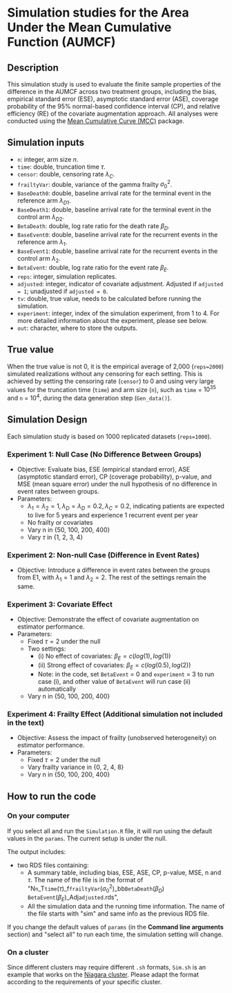 # Simulation studies for the Area Under the Mean Cumulative Function (AUMCF)

## Description
This simulation study is used to evaluate the finite sample properties of the difference in the AUMCF across two treatment groups, including the bias, empirical standard error (ESE), asymptotic standard error (ASE), coverage probability of the 95% normal-based confidence interval (CP), and relative efficiency (RE) of the covariate augmentation approach. All analyses were conducted using the [Mean Cumulative Curve (MCC)](https://github.com/zrmacc/MCC.git) package.

## Simulation inputs
- `n`: integer, arm size $n$.
- `time`: double, truncation time $\tau$.
- `censor`: double, censoring rate $\lambda_C$.
- `frailtyVar`: double, variance of the gamma frailty $\sigma_0^2$.
- `BaseDeath0`: double, baseline arrival rate for the terminal event in the reference arm $\lambda_{D1}$.
- `BaseDeath1`: double, baseline arrival rate for the terminal event in the control arm $\lambda_{D2}$.
- `BetaDeath`: double, log rate ratio for the death rate $\beta_D$.
- `BaseEvent0`: double, baseline arrival rate for the recurrent events in the reference arm $\lambda_1$.
- `BaseEvent1`: double, baseline arrival rate for the recurrent events in the control arm $\lambda_2$.
- `BetaEvent`: double, log rate ratio for the event rate $\beta_E$.
- `reps`: integer, simulation replicates.
- `adjusted`: integer, indicator of covariate adjustment. Adjusted if `adjusted = 1`; unadjusted if `adjusted = 0`.
- `tv`: double, true value, needs to be calculated before running the simulation.
- `experiment`: integer, index of the simulation experiment, from 1 to 4. For more detailed information about the experiment, please see below.
- `out`: character, where to store the outputs.


## True value
When the true value is not 0, it is the empirical average of 2,000 (`reps=2000`) simulated realizations without any censoring for each setting. This is achieved by setting the censoring rate (`censor`) to 0 and using very large values for the truncation time (`time`) and arm size (`n`), such as `time` = $10^{35}$ and `n` = $10^4$, during the data generation step (`Gen_data()`).

 
## Simulation Design
Each simulation study is based on 1000 replicated datasets (`reps=1000`).

### Experiment 1: Null Case (No Difference Between Groups)
- Objective: Evaluate bias, ESE (empirical standard error), ASE (asymptotic standard error), CP (coverage probability), p-value, and MSE (mean square error) under the null hypothesis of no difference in event rates between groups.
- Parameters:
  - $\lambda_1 = \lambda_2 =1, \lambda_D = \lambda_D = 0.2, \lambda_C = 0.2$, indicating patients are expected to live for 5 years and experience 1 recurrent event per year
  - No frailty or covariates
  - Vary n in {50, 100, 200, 400}
  - Vary $\tau$ in {1, 2, 3, 4}

### Experiment 2: Non-null Case (Difference in Event Rates)
- Objective: Introduce a difference in event rates between the groups from E1, with $\lambda_1=1$ and $\lambda_2=2$.  The rest of the settings remain the same.

### Experiment 3: Covariate Effect
- Objective: Demonstrate the effect of covariate augmentation on estimator performance.
- Parameters:
  - Fixed $\tau = 2$ under the null
  - Two settings:
    - (i) No effect of covariates: $\beta_E=c(log(1), log(1))$ 
    - (ii) Strong effect of covariates: $\beta_E=c(log(0.5), log(2))$  
    - Note: in the code, set `BetaEvent` = 0 and `experiment` = 3 to run case (i), and other value of  `BetaEvent` will run case (ii) automatically
  - Vary n in {50, 100, 200, 400}
  
### Experiment 4: Frailty Effect (Additional simulation not included in the text)
- Objective: Assess the impact of frailty (unobserved heterogeneity) on estimator performance. 
- Parameters:
  - Fixed $\tau = 2$ under the null
  - Vary frailty variance in {0, 2, 4, 8}
  - Vary n in {50, 100, 200, 400}

## How to run the code

### On your computer
If you select all and run the `Simulation.R` file, it will run using the default values in the `params`.  The current setup is under the null. 

The output includes:

- two RDS files containing:
  - A summary table, including bias, ESE, ASE, CP, p-value, MSE, n and $\tau$. The name of the file is in the format of "N`n`_T`time`($\tau$)_f`frailtyVar`($\sigma_0^2$)_bb`BetaDeath`($\beta_D$) `BetaEvent`($\beta_E$)_Adj`adjusted`.rds", 
  - All the simulation data and the running time information. The name of the file starts with "sim" and same info as the previous RDS file. 

If you change the default values of `params` (in the **Command line arguments** section) and "select all" to run each time, the simulation setting will change.

### On a cluster
Since different clusters may require different `.sh` formats, `Sim.sh` is an example that works on the [Niagara cluster](https://docs.alliancecan.ca/wiki/Niagara_Quickstart). Please adapt the format according to the requirements of your specific cluster.

  
  
